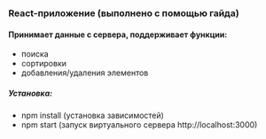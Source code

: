 ### React-приложение (выполнено с помощью гайда)

#### Принимает данные с сервера, поддерживает функции:
- поиска
- сортировки
- добавления/удаления элементов

##### Установка:
- npm install (установка зависимостей)
- npm start (запуск виртуального сервера http://localhost:3000)




